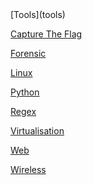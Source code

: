 <div class="center">
[Tools](tools)

[Capture The Flag](ctf)

[Forensic](forensic)

[Linux](linux)

[Python](python)

[Regex](regex)

[Virtualisation](virtualisation)

[Web](web)

[Wireless](wireless)
</div>
